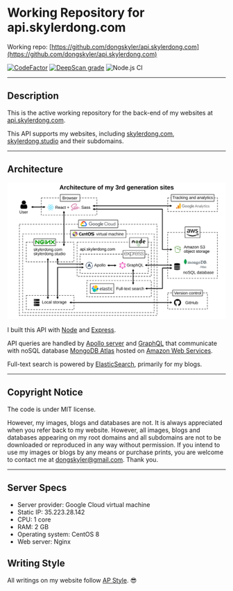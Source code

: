 # Working Repository for api.skylerdong.com

Working repo: [https://github.com/dongskyler/api.skylerdong.com](https://github.com/dongskyler/api.skylerdong.com)

[![CodeFactor](https://www.codefactor.io/repository/github/dongskyler/api.skylerdong.com/badge)](https://www.codefactor.io/repository/github/dongskyler/api.skylerdong.com)
[![DeepScan grade](https://deepscan.io/api/teams/9441/projects/12040/branches/181474/badge/grade.svg)](https://deepscan.io/dashboard#view=project&tid=9441&pid=12040&bid=181474)
![Node.js CI](https://github.com/dongskyler/api.skylerdong.com/workflows/Node.js%20CI/badge.svg)

***

## Description

This is the active working repository for the back-end of my websites at [api.skylerdong.com](api.skylerdong.com).

This API supports my websites, including [skylerdong.com](skylerdong.com), [skylerdong.studio](skylerdong.studio) and their subdomains.

***

## Architecture

![Architecture](./doc/architecture_gen3.svg)

I built this API with [Node](https://nodejs.org/en/) and [Express](https://expressjs.com).

API queries are handled by [Apollo server](https://www.apollographql.com/docs/) and [GraphQL](https://graphql.org/) that communicate with noSQL database [MongoDB Atlas](https://www.mongodb.com/cloud/atlas) hosted on [Amazon Web Services](https://www.mongodb.com/cloud/atlas/aws-mongodb).

Full-text search is powered by [ElasticSearch](https://www.elastic.co/), primarily for my blogs.

***

## Copyright Notice

The code is under MIT license.

However, my images, blogs and databases are not. It is always appreciated when you refer back to my website. However, all images, blogs and databases appearing on my root domains and all subdomains are not to be downloaded or reproduced in any way without permission. If you intend to use my images or blogs by any means or purchase prints, you are welcome to contact me at [dongskyler@gmail.com](mailto:dongskyler@gmail.com). Thank you.

***

## Server Specs

- Server provider: Google Cloud virtual machine
- Static IP: 35.223.28.142
- CPU: 1 core
- RAM: 2 GB
- Operating system: CentOS 8
- Web server: Nginx

## Writing Style

All writings on my website follow [AP Style](https://owl.purdue.edu/owl/subject_specific_writing/journalism_and_journalistic_writing/ap_style.html). :sunglasses:
